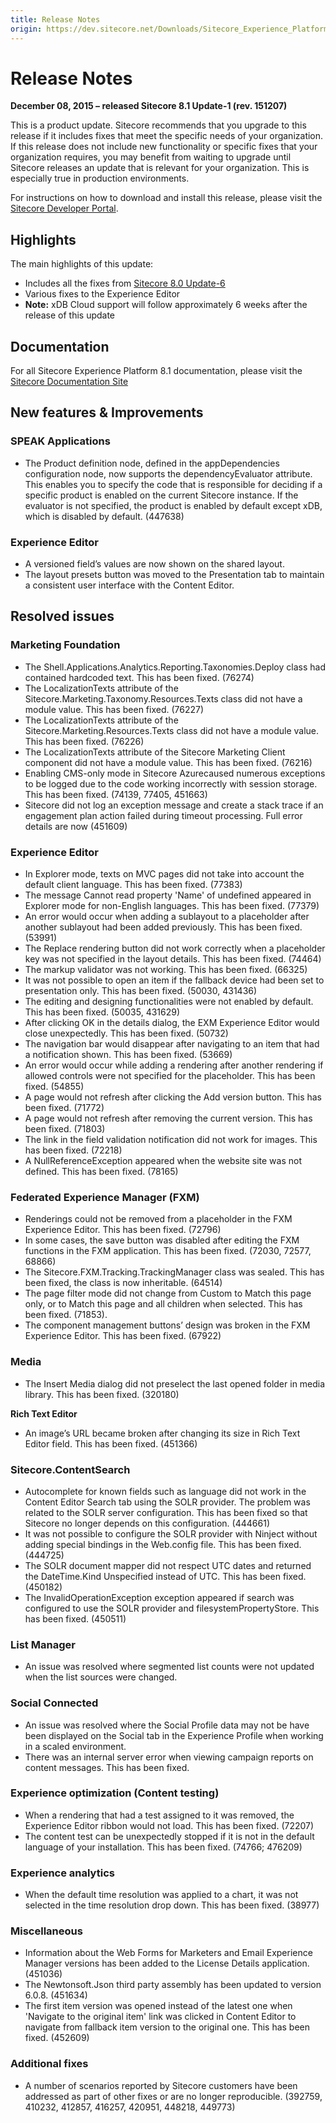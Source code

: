 ```yaml
---
title: Release Notes
origin: https://dev.sitecore.net/Downloads/Sitecore_Experience_Platform/Sitecore_81/Sitecore_Experience_Platform_81_Update1/Release_Notes
---
```



Release Notes
=============

**December 08, 2015 – released Sitecore 8.1 Update-1 (rev. 151207)**

This is a product update. Sitecore recommends that you upgrade to this release if it includes fixes that meet the specific needs of your organization. If this release does not include new functionality or specific fixes that your organization requires, you may benefit from waiting to upgrade until Sitecore releases an update that is relevant for your organization. This is especially true in production environments.

For instructions on how to download and install this release, please visit the [Sitecore Developer Portal](/downloads/Sitecore_Experience_Platform/Sitecore_81/Sitecore_Experience_Platform_81_Update1).

Highlights
----------

The main highlights of this update:

*   Includes all the fixes from [Sitecore 8.0 Update-6](/downloads/Sitecore_Experience_Platform/8_0/Sitecore_Experience_Platform_80_Update6/Release_Notes)
*   Various fixes to the Experience Editor
*   **Note:** xDB Cloud support will follow approximately 6 weeks after the release of this update

Documentation
-------------

For all Sitecore Experience Platform 8.1 documentation, please visit the [Sitecore Documentation Site](http://doc.sitecore.net/)

New features & Improvements
---------------------------

### SPEAK Applications

*   The Product definition node, defined in the appDependencies configuration node, now supports the dependencyEvaluator attribute. This enables you to specify the code that is responsible for deciding if a specific product is enabled on the current Sitecore instance. If the evaluator is not specified, the product is enabled by default except xDB, which is disabled by default. (447638)

### Experience Editor

*   A versioned field’s values are now shown on the shared layout.
*   The layout presets button was moved to the Presentation tab to maintain a consistent user interface with the Content Editor.

Resolved issues
---------------

### Marketing Foundation

*   The Shell.Applications.Analytics.Reporting.Taxonomies.Deploy class had contained hardcoded text. This has been fixed. (76274)
*   The LocalizationTexts attribute of the Sitecore.Marketing.Taxonomy.Resources.Texts class did not have a module value. This has been fixed. (76227)
*   The LocalizationTexts attribute of the Sitecore.Marketing.Resources.Texts class did not have a module value. This has been fixed. (76226)
*   The LocalizationTexts attribute of the Sitecore Marketing Client component did not have a module value. This has been fixed. (76216)
*   Enabling CMS-only mode in Sitecore Azurecaused numerous exceptions to be logged due to the code working incorrectly with session storage. This has been fixed. (74139, 77405, 451663)
*   Sitecore did not log an exception message and create a stack trace if an engagement plan action failed during timeout processing. Full error details are now (451609)

### Experience Editor

*   In Explorer mode, texts on MVC pages did not take into account the default client language. This has been fixed. (77383)
*   The message Cannot read property 'Name' of undefined appeared in Explorer mode for non-English languages. This has been fixed. (77379)
*   An error would occur when adding a sublayout to a placeholder after another sublayout had been added previously. This has been fixed. (53991)
*   The Replace rendering button did not work correctly when a placeholder key was not specified in the layout details. This has been fixed. (74464)
*   The markup validator was not working. This has been fixed. (66325)
*   It was not possible to open an item if the fallback device had been set to presentation only. This has been fixed. (50030, 431436)
*   The editing and designing functionalities were not enabled by default. This has been fixed. (50035, 431629)
*   After clicking OK in the details dialog, the EXM Experience Editor would close unexpectedly. This has been fixed. (50732)
*   The navigation bar would disappear after navigating to an item that had a notification shown. This has been fixed. (53669)
*   An error would occur while adding a rendering after another rendering if allowed controls were not specified for the placeholder. This has been fixed. (54855)
*   A page would not refresh after clicking the Add version button. This has been fixed. (71772)
*   A page would not refresh after removing the current version. This has been fixed. (71803)
*   The link in the field validation notification did not work for images. This has been fixed. (72218)
*   A NullReferenceException appeared when the website site was not defined. This has been fixed. (78165)

### Federated Experience Manager (FXM)

*   Renderings could not be removed from a placeholder in the FXM Experience Editor. This has been fixed. (72796)
*   In some cases, the save button was disabled after editing the FXM functions in the FXM application. This has been fixed. (72030, 72577, 68866)
*   The Sitecore.FXM.Tracking.TrackingManager class was sealed. This has been fixed, the class is now inheritable. (64514)
*   The page filter mode did not change from Custom to Match this page only, or to Match this page and all children when selected. This has been fixed. (71853).
*   The component management buttons’ design was broken in the FXM Experience Editor. This has been fixed. (67922)

### Media

*   The Insert Media dialog did not preselect the last opened folder in media library. This has been fixed. (320180)

**Rich Text Editor**

*   An image’s URL became broken after changing its size in Rich Text Editor field. This has been fixed. (451366)

### Sitecore.ContentSearch

*   Autocomplete for known fields such as language did not work in the Content Editor Search tab using the SOLR provider. The problem was related to the SOLR server configuration. This has been fixed so that Sitecore no longer depends on this configuration. (444661)
*   It was not possible to configure the SOLR provider with Ninject without adding special bindings in the Web.config file. This has been fixed. (444725)
*   The SOLR document mapper did not respect UTC dates and returned the DateTime.Kind Unspecified instead of UTC. This has been fixed. (450182)
*   The InvalidOperationException exception appeared if search was configured to use the SOLR provider and filesystemPropertyStore. This has been fixed. (450511)

### List Manager

*   An issue was resolved where segmented list counts were not updated when the list sources were changed.

### Social Connected

*   An issue was resolved where the Social Profile data may not be have been displayed on the Social tab in the Experience Profile when working in a scaled environment.
*   There was an internal server error when viewing campaign reports on content messages. This has been fixed.

### Experience optimization (Content testing)

*   When a rendering that had a test assigned to it was removed, the Experience Editor ribbon would not load. This has been fixed. (72207)
*   The content test can be unexpectedly stopped if it is not in the default language of your installation. This has been fixed. (74766; 476209)

### Experience analytics

*   When the default time resolution was applied to a chart, it was not selected in the time resolution drop down. This has been fixed. (38977)

### Miscellaneous

*   Information about the Web Forms for Marketers and Email Experience Manager versions has been added to the License Details application. (451036)
*   The Newtonsoft.Json third party assembly has been updated to version 6.0.8. (451634)
*   The first item version was opened instead of the latest one when 'Navigate to the original item' link was clicked in Content Editor to navigate from fallback item version to the original one. This has been fixed. (452609)

### Additional fixes

*   A number of scenarios reported by Sitecore customers have been addressed as part of other fixes or are no longer reproducible. (392759, 410232, 412857, 416257, 420951, 448218, 449773)